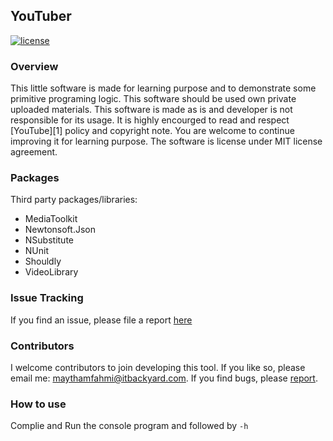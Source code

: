 ## YouTuber

[![license](https://img.shields.io/github/license/mashape/apistatus.svg)](https://github.com/maythamfahmi/YouTuber/blob/master/LICENSE) <!-- [![Build Status](https://travis-ci.org/maythamfahmi/YouTuber.svg?branch=master)](https://travis-ci.org/maythamfahmi/YouTuber) -->

### Overview
This little software is made for learning purpose and to demonstrate some primitive programing logic. 
This software should be used own private uploaded materials. 
This software is made as is and developer is not responsible for its usage.
It is highly encourged to read and respect [YouTube][1] policy and copyright note.
You are welcome to continue improving it for learning purpose.
The software is license under MIT license agreement.

### Packages
Third party packages/libraries:
- MediaToolkit
- Newtonsoft.Json
- NSubstitute
- NUnit
- Shouldly
- VideoLibrary

### Issue Tracking
If you find an issue, please file a report [here](https://github.com/maythamfahmi/YouTuber/issues)

### Contributors
I welcome contributors to join developing this tool.
If you like so, please email me: maythamfahmi@itbackyard.com.
If you find bugs, please [report](https://github.com/maythamfahmi/YouTuber/issues).

### How to use
Complie and Run the console program and followed by `-h`
